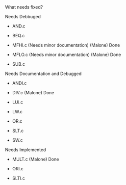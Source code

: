 What needs fixed?

Needs Debbuged

- AND.c

- BEQ.c

- MFHI.c (Needs minor documentation)     (Malone) Done

- MFLO.c (Needs minor documentation)     (Malone) Done

- SUB.c          

Needs Documentation and Debugged

- ANDI.c

- DIV.c          (Malone) Done

- LUI.c

- LW.c

- OR.c

- SLT.c

- SW.c

Needs Implemented

- MULT.c         (Malone) Done

- ORI.c

- SLTI.c